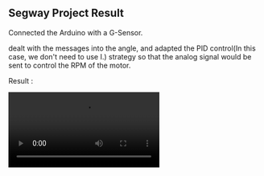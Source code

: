## **Segway Project Result**



Connected the Arduino with a G-Sensor.

dealt with the  messages into the angle, and adapted the PID control(In this case, we don't need to use I.) strategy so that the analog signal would be sent to control the RPM of the motor. 



Result :

![video](<https://github.com/Chiayuu/Small-Project/blob/main/Segway%20Video.mp4>)

